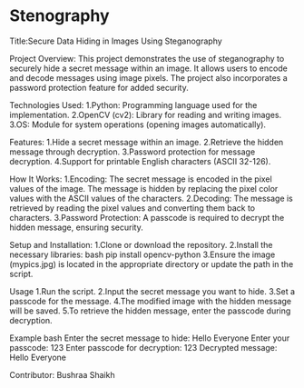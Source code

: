# Stenography

Title:Secure Data Hiding in Images Using Steganography

Project Overview:
This project demonstrates the use of steganography to securely hide a secret message within an image. It allows users to encode and decode messages using image pixels. The project also incorporates a password protection feature for added security.

Technologies Used:
1.Python: Programming language used for the implementation.
2.OpenCV (cv2): Library for reading and writing images.
3.OS: Module for system operations (opening images automatically).

Features:
1.Hide a secret message within an image.
2.Retrieve the hidden message through decryption.
3.Password protection for message decryption.
4.Support for printable English characters (ASCII 32-126).

How It Works:
1.Encoding: The secret message is encoded in the pixel values of the image. The message is hidden by replacing the pixel color values with the ASCII values of the characters.
2.Decoding: The message is retrieved by reading the pixel values and converting them back to characters.
3.Password Protection: A passcode is required to decrypt the hidden message, ensuring security.

Setup and Installation:
1.Clone or download the repository.
2.Install the necessary libraries:
bash
pip install opencv-python
3.Ensure the image (mypics.jpg) is located in the appropriate directory or update the path in the script.

Usage
1.Run the script.
2.Input the secret message you want to hide.
3.Set a passcode for the message.
4.The modified image with the hidden message will be saved.
5.To retrieve the hidden message, enter the passcode during decryption.

Example
bash
Enter the secret message to hide: Hello Everyone
Enter your passcode: 123
Enter passcode for decryption: 123
Decrypted message: Hello Everyone

Contributor:
Bushraa Shaikh



